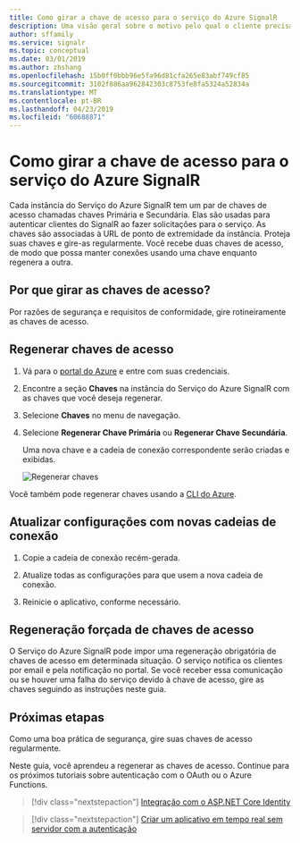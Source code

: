 ```yaml
---
title: Como girar a chave de acesso para o serviço do Azure SignalR
description: Uma visão geral sobre o motivo pelo qual o cliente precisa girar as chaves de acesso de forma rotineira e como fazer isso com a GUI do portal do Azure e a CLI do Azure.
author: sffamily
ms.service: signalr
ms.topic: conceptual
ms.date: 03/01/2019
ms.author: zhshang
ms.openlocfilehash: 15b0ff0bbb96e5fa96d81cfa265e83abf749cf85
ms.sourcegitcommit: 3102f886aa962842303c8753fe8fa5324a52834a
ms.translationtype: MT
ms.contentlocale: pt-BR
ms.lasthandoff: 04/23/2019
ms.locfileid: "60688871"
---
```

# <a name="how-to-rotate-access-key-for-azure-signalr-service"></a>Como girar a chave de acesso para o serviço do Azure SignalR

Cada instância do Serviço do Azure SignalR tem um par de chaves de acesso chamadas chaves Primária e Secundária. Elas são usadas para autenticar clientes do SignalR ao fazer solicitações para o serviço. As chaves são associadas à URL de ponto de extremidade da instância. Proteja suas chaves e gire-as regularmente. Você recebe duas chaves de acesso, de modo que possa manter conexões usando uma chave enquanto regenera a outra.

## <a name="why-rotate-access-keys"></a>Por que girar as chaves de acesso?

Por razões de segurança e requisitos de conformidade, gire rotineiramente as chaves de acesso.

## <a name="regenerate-access-keys"></a>Regenerar chaves de acesso

1. Vá para o [portal do Azure](https://portal.azure.com/) e entre com suas credenciais.

1. Encontre a seção **Chaves** na instância do Serviço do Azure SignalR com as chaves que você deseja regenerar.

1. Selecione **Chaves** no menu de navegação.

1. Selecione **Regenerar Chave Primária** ou **Regenerar Chave Secundária**.

   Uma nova chave e a cadeia de conexão correspondente serão criadas e exibidas.

   ![Regenerar chaves](media/signalr-howto-key-rotation/regenerate-keys.png)

Você também pode regenerar chaves usando a [CLI do Azure](/cli/azure/ext/signalr/signalr/key?view=azure-cli-latest#ext-signalr-az-signalr-key-renew).

## <a name="update-configurations-with-new-connection-strings"></a>Atualizar configurações com novas cadeias de conexão

1. Copie a cadeia de conexão recém-gerada.

1. Atualize todas as configurações para que usem a nova cadeia de conexão.

1. Reinicie o aplicativo, conforme necessário.

## <a name="forced-access-key-regeneration"></a>Regeneração forçada de chaves de acesso

O Serviço do Azure SignalR pode impor uma regeneração obrigatória de chaves de acesso em determinada situação. O serviço notifica os clientes por email e pela notificação no portal. Se você receber essa comunicação ou se houver uma falha do serviço devido à chave de acesso, gire as chaves seguindo as instruções neste guia.

## <a name="next-steps"></a>Próximas etapas

Como uma boa prática de segurança, gire suas chaves de acesso regularmente.

Neste guia, você aprendeu a regenerar as chaves de acesso. Continue para os próximos tutoriais sobre autenticação com o OAuth ou o Azure Functions.

> [!div class="nextstepaction"]
> [Integração com o ASP.NET Core Identity](./signalr-concept-authenticate-oauth.md)

> [!div class="nextstepaction"]
> [Criar um aplicativo em tempo real sem servidor com a autenticação](./signalr-tutorial-authenticate-azure-functions.md)